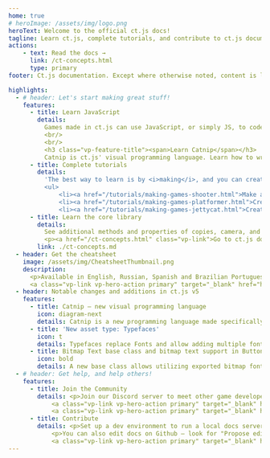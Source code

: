 ```yaml
---
home: true
# heroImage: /assets/img/logo.png
heroText: Welcome to the official ct.js docs!
tagline: Learn ct.js, complete tutorials, and contribute to ct.js documentation
actions:
    - text: Read the docs →
      link: /ct-concepts.html
      type: primary
footer: Ct.js documentation. Except where otherwise noted, content is licensed under a Creative Commons Attribution 4.0 International License.

highlights:
  - # header: Let's start making great stuff!
    features:
      - title: Learn JavaScript
        details:
          Games made in ct.js can use JavaScript, or simply JS, to code their gameplay logic. Learn the needed part of it in our little <a href="/learn-js/jsintro_pt1.html">Introduction to JavaScript</a>.
          <br/>
          <br/>
          <h3 class="vp-feature-title"><span>Learn Catnip</span></h3>
          Catnip is ct.js' visual programming language. Learn how to write scripts in Catnip fast🔥 and correctly🧑‍🔬 in our <a href="/learn-catnip/introduction.html">three-chapter guide.</a>
      - title: Complete tutorials
        details:
          'The best way to learn is by <i>making</i>, and you can create real games with our step-by-step tutorials:
          <ul>
              <li><a href="/tutorials/making-games-shooter.html">Make a space shooter game →</a></li>
              <li><a href="/tutorials/making-games-platformer.html">Create a platformer →</a></li>
              <li><a href="/tutorials/making-games-jettycat.html">Create Jetty Cat, a flappy-bird-like game →</a></li>'
      - title: Learn the core library
        details:
          See additional methods and properties of copies, camera, and rooms, and procedurally create tilemaps, backgrounds, and new copies.
          <p><a href="/ct-concepts.html" class="vp-link">Go to ct.js docs →</a></p>
        link: ./ct-concepts.md
  - header: Get the cheatsheet
    image: /assets/img/CheatsheetThumbnail.png
    description:
      <p>Available in English, Russian, Spanish and Brazilian Portuguese languages.</p>
      <a class="vp-link vp-hero-action primary" target="_blank" href="https://comigo.itch.io/ct-cheat-sheet">Download the cheatsheet →</a>
  - header: Notable changes and additions in ct.js v5
    features:
      - title: Catnip — new visual programming language
        icon: diagram-next
        details: Catnip is a new programming language made specifically for ct.js, in which you compose game logic with command blocks. Examples translated to Catnip are already bundled with your ct.js copy!
      - title: 'New asset type: Typefaces'
        icon: t
        details: Typefaces replace Fonts and allow adding multiple font files in one font family, easing programmatic use of text labels and integrating with styles more tightly.
      - title: Bitmap Text base class and bitmap text support in Buttons and Textboxes
        icon: bold
        details: A new base class allows utilizing exported bitmap fonts without additional code and placing crisp, pixel-perfect UI elements in the UI editor.
  - # header: Get help, and help others!
    features:
      - title: Join the Community
        details: <p>Join our Discord server to meet other game developers, receive help, aid others, and share your creations. Alternatively, you can also post on our forum.</p>
            <a class="vp-link vp-hero-action primary" target="_blank" href="https://comigo.games/discord">Discord Server →</a>
            <a class="vp-link vp-hero-action primary" target="_blank" href="https://forum.ctjs.rocks/">Forum →</a>
      - title: Contribute
        details: <p>Set up a dev environment to run a local docs server and use simple Markdown syntax to write new tutorials and send fixes.</p>
            <p>You can also edit docs on Github — look for "Propose edits" links at the bottom of each page!</p>
            <a class="vp-link vp-hero-action primary" target="_blank" href="https://github.com/ct-js/docs.ctjs.rocks">Visit the repo →</a>
---
```

